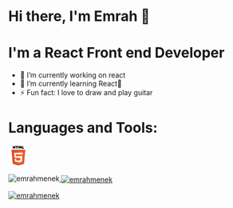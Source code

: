 # Hi there, I'm Emrah  👋

# I'm a React Front end Developer 

- 🔭 I’m currently working on react
- 🌱 I’m currently learning React🤣
- ⚡ Fun fact: I love to draw and play guitar

# Languages and Tools:
<a href="https://www.w3.org/html/" target="_blank" rel="noreferrer"> <img src="https://raw.githubusercontent.com/devicons/devicon/master/icons/html5/html5-original-wordmark.svg" alt="html5" width="40" height="40"/> 

  


<p><img align="left" src="https://github-readme-stats.vercel.app/api/top-langs?username=emrahmenek&show_icons=true&locale=en&layout=compact" alt="emrahmenek" /></p>

<p>&nbsp;<img align="center" src="https://github-readme-stats.vercel.app/api?username=emrahmenek&show_icons=true&locale=en" alt="emrahmenek" /></p>

<p><img align="center" src="https://github-readme-streak-stats.herokuapp.com/?user=emrahmenek&" alt="emrahmenek" /></p>
